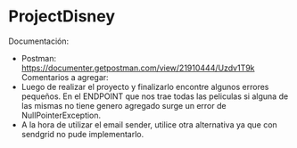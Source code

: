 # ProjectDisney

Documentación:
- Postman: https://documenter.getpostman.com/view/21910444/Uzdv1T9k
Comentarios a agregar:
- Luego de realizar el proyecto y finalizarlo encontre algunos errores pequeños. En el ENDPOINT que nos trae todas las peliculas si alguna de las mismas no tiene genero agregado surge un error de NullPointerException.
- A la hora de utilizar el email sender, utilice otra alternativa ya que con sendgrid no pude implementarlo.
